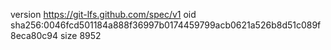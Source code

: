 version https://git-lfs.github.com/spec/v1
oid sha256:0046fcd501184a888f36997b0174459799acb0621a526b8d51c089f8eca80c94
size 8952
